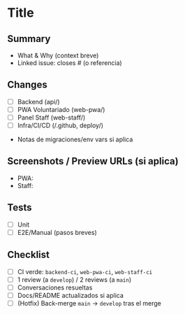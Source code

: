 # Title
<!-- Use Conventional Commits, e.g., feat(api): add QR check-in -->

## Summary
- What & Why (context breve)
- Linked issue: closes #<id> (o referencia)

## Changes
- [ ] Backend (api/)
- [ ] PWA Voluntariado (web-pwa/)
- [ ] Panel Staff (web-staff/)
- [ ] Infra/CI/CD (/.github, deploy/)
- Notas de migraciones/env vars si aplica

## Screenshots / Preview URLs (si aplica)
- PWA: <url>
- Staff: <url>

## Tests
- [ ] Unit
- [ ] E2E/Manual (pasos breves)

## Checklist
- [ ] CI verde: `backend-ci`, `web-pwa-ci`, `web-staff-ci`
- [ ] 1 review (a `develop`) / 2 reviews (a `main`)
- [ ] Conversaciones resueltas
- [ ] Docs/README actualizados si aplica
- [ ] (Hotfix) Back-merge `main` → `develop` tras el merge

